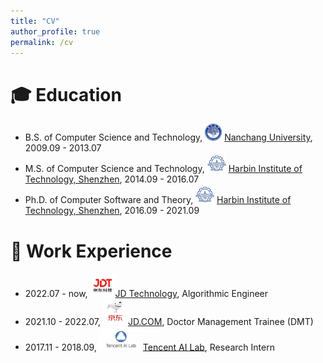 ```yaml
---
title: "CV"
author_profile: true
permalink: /cv
---
```


# 🎓 Education
- B.S. of Computer Science and Technology, <img class="svg" src="/images/ncu_logo.jpeg" width="27pt"> <a href="https://english.ncu.edu.cn/">Nanchang University</a>, 2009.09 - 2013.07
- M.S. of Computer Science and Technology, <img class="svg" src="/images/hit_logo.jpeg" width="30pt"> <a href="http://en.hitsz.edu.cn/">Harbin Institute of Technology, Shenzhen</a>, 2014.09 - 2016.07
- Ph.D. of Computer Software and Theory, <img class="svg" src="/images/hit_logo.jpeg" width="30pt"> <a href="http://en.hitsz.edu.cn/">Harbin Institute of Technology, Shenzhen</a>, 2016.09 - 2021.09

# 💼 Work Experience
- 2022.07 - now, <img class="svg" src="/images/jdt_logo.webp" width="40pt">[JD Technology](https://www.jdt.com.cn/), Algorithmic Engineer
- 2021.10 - 2022.07, <img class="svg" src="/images/jd_logo.webp" width="40pt">[JD.COM](https://www.jd.com), Doctor Management Trainee (DMT)
- 2017.11 - 2018.09, <img class="svg" src="/images/ailab_logo.webp" width="70pt">[Tencent AI Lab](https://ai.tencent.com/), Research Intern